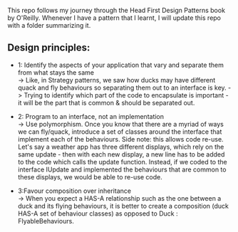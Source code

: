 This repo follows my journey through the Head First Design Patterns book by O'Reilly. 
Whenever I have a pattern that I learnt, I will update this repo with a folder summarizing it.

## Design principles:
- 1: Identify the aspects of your application that vary and separate them from what stays the same <br />
-> Like, in Strategy patterns, we saw how ducks may have different quack and fly behaviours so separating them out to an interface is key.
-> Trying to identify which part of the code to encapsulate is important - it will be the part that is common & should be separated out.

- 2: Program to an interface, not an implementation <br />
-> Use polymorphism. Once you know that there are a myriad of ways we can fly/quack, introduce a set of classes around the interface that implement each of the behaviours.
Side note: this allows code re-use. Let's say a weather app has three different displays, which rely on the same update - then with each new display, a new line has to be added to the code which calls the update function. Instead, if we coded to the interface IUpdate and implemented the behaviours that are common to these displays, we would be able to re-use code.

- 3:Favour composition over inheritance <br />
-> When you expect a HAS-A relationship such as the one between a duck and its flying behaviours, it is better to create a composition (duck HAS-A set of behaviour classes) as opposed to Duck : FlyableBehaviours.
